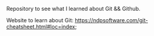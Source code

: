 Repository to see what I learned about Git && Github.

Website to learn about Git: https://ndpsoftware.com/git-cheatsheet.html#loc=index;
